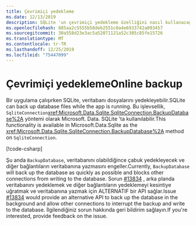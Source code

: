 ```yaml
---
title: Çevrimiçi yedekleme
ms.date: 12/13/2019
description: SQLite 'un çevrimiçi yedekleme özelliğini nasıl kullanacağınızı öğrenin.
ms.openlocfilehash: 885aa2c5555b58deb2551c0a4e6933742a093457
ms.sourcegitcommit: 30a558d23e3ac5a52071121a52c305c85fe15726
ms.translationtype: MT
ms.contentlocale: tr-TR
ms.lasthandoff: 12/25/2019
ms.locfileid: "75447099"
---
```

# <a name="online-backup"></a><span data-ttu-id="529d6-103">Çevrimiçi yedekleme</span><span class="sxs-lookup"><span data-stu-id="529d6-103">Online backup</span></span>

<span data-ttu-id="529d6-104">Bir uygulama çalışırken SQLite, veritabanı dosyalarını yedekleyebilir.</span><span class="sxs-lookup"><span data-stu-id="529d6-104">SQLite can back up database files while the app is running.</span></span> <span data-ttu-id="529d6-105">Bu işlevsellik, `SqliteConnection`<xref:Microsoft.Data.Sqlite.SqliteConnection.BackupDatabase%2A> yöntemi olarak Microsoft. Data. SQLite 'ta kullanılabilir.</span><span class="sxs-lookup"><span data-stu-id="529d6-105">This functionality is available in Microsoft.Data.Sqlite as the <xref:Microsoft.Data.Sqlite.SqliteConnection.BackupDatabase%2A> method on `SqliteConnection`.</span></span>

[!code-csharp[](../../../../samples/snippets/standard/data/sqlite/BackupSample/Program.cs?name=snippet_Backup)]

<span data-ttu-id="529d6-106">Şu anda `BackupDatabase`, veritabanını olabildiğince çabuk yedekleyecek ve diğer bağlantıların veritabanına yazmasını engeller.</span><span class="sxs-lookup"><span data-stu-id="529d6-106">Currently, `BackupDatabase` will back up the database as quickly as possible and blocks other connections from writing to the database.</span></span> <span data-ttu-id="529d6-107">Sorun [#13834](https://github.com/aspnet/EntityFrameworkCore/issues/13834) , arka planda veritabanını yedeklemek ve diğer bağlantıların yedeklemeyi kesintiye uğratmak ve veritabanına yazmak için ALTERNATIF bir API sağlar.</span><span class="sxs-lookup"><span data-stu-id="529d6-107">Issue [#13834](https://github.com/aspnet/EntityFrameworkCore/issues/13834) would provide an alternative API to back up the database in the background and allow other connections to interrupt the backup and write to the database.</span></span> <span data-ttu-id="529d6-108">İlgilendiğiniz sorun hakkında geri bildirim sağlayın.</span><span class="sxs-lookup"><span data-stu-id="529d6-108">If you're interested, provide feedback on the issue.</span></span>
